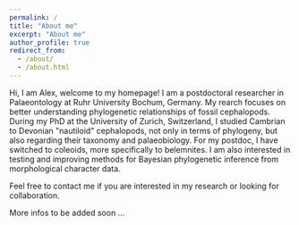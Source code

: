 ```yaml
---
permalink: /
title: "About me"
excerpt: "About me"
author_profile: true
redirect_from: 
  - /about/
  - /about.html
---
```


Hi, I am Alex, welcome to my homepage! I am a postdoctoral researcher in Palaeontology at Ruhr University Bochum, Germany. My rearch focuses on better understanding phylogenetic relationships of fossil cephalopods. During my PhD at the University of Zurich, Switzerland, I studied Cambrian to Devonian "nautiloid" cephalopods, not only in terms of phylogeny, but also regarding their taxonomy and palaeobiology. For my postdoc, I have switched to coleoids, more specifically to belemnites. I am also interested in testing and improving methods for Bayesian phylogenetic inference from morphological character data.

Feel free to contact me if you are interested in my research or looking for collaboration.

More infos to be added soon ...
